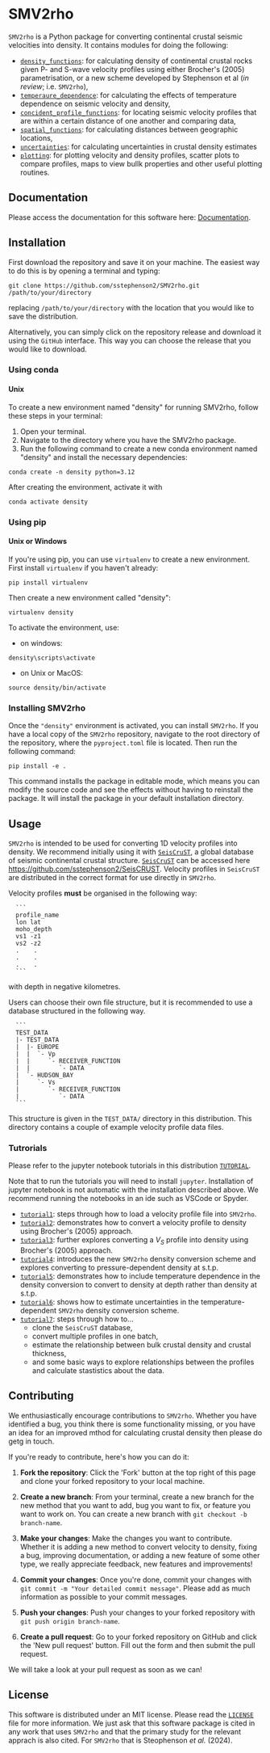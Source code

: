 # SMV2rho

 `SMV2rho` is a Python package for converting continental crustal seismic velocities into density.
 It contains modules for doing the following:

 * [`density_functions`](src/SMV2rho/density_functions.py): for calculating density of continental crustal rocks given P- and S-wave velocity profiles using either Brocher's (2005) parametrisation, or a new scheme developed by Stephenson et al (_in review_; i.e. `SMV2rho`),
 * [`temperaure_dependence`](src/SMV2rho/temperature_dependence.py): for calculating the effects of temperature dependence on seismic velocity and density,
 * [`concident_profile_functions`](src/SMV2rho/coincident_profile_functions.py): for locating seismic velocity profiles that are within a certain distance of one another and comparing data,
 * [`spatial_functions`](src/SMV2rho/spatial_functions.py): for calculating distances between geographic locations,
 * [`uncertainties`](src/SMV2rho/uncertainties.py): for calculating uncertainties in crustal density estimates
 * [`plotting`](src/SMV2rho/plotting.py): for plotting velocity and density profiles, scatter plots to compare profiles, maps to view bullk properties and other useful plotting routines.


## Documentation

 Please access the documentation for this software here: [Documentation](https://smv2rho.readthedocs.io/en/latest/).


## Installation

First download the repository and save it on your machine.  The easiest way to do this is by opening a terminal and typing:

```
git clone https://github.com/sstephenson2/SMV2rho.git /path/to/your/directory
```

replacing `/path/to/your/directory` with the location that you would like to save the distribution.

Alternatively, you can simply click on the repository release and download it using the `GitHub` interface.  This way you can choose the release that you would like to download.

### Using conda

#### Unix

To create a new environment named "density" for running SMV2rho, follow these steps in your terminal:

1. Open your terminal.
2. Navigate to the directory where you have the SMV2rho package.
3. Run the following command to create a new conda environment named "density" and install the necessary dependencies:

```
conda create -n density python=3.12
```

After creating the environment, activate it with

```
conda activate density
```

### Using pip

#### Unix or Windows

If you're using pip, you can use `virtualenv` to create a new environment.  First install `virtualenv` if you haven't already:

```
pip install virtualenv
```

Then create a new environment called "density":

```
virtualenv density
```

To activate the environment, use:

* on windows:

```
density\scripts\activate
```

* on Unix or MacOS:

```
source density/bin/activate
```

### Installing SMV2rho

Once the `"density"` environment is activated, you can install `SMV2rho`. If you have a local copy of the `SMV2rho` repository, navigate to the root directory of the repository, where the `pyproject.toml` file is located. Then run the following command:

```
pip install -e .
```

This command installs the package in editable mode, which means you can modify the source code and see the effects without having to reinstall the package.  It will install the package in your default installation directory.

## Usage

`SMV2rho` is intended to be used for converting 1D velocity profiles into density.  We recommend
initially using it with [`SeisCruST`](https://github.com/sstephenson2/SeisCRUST), a global database of seismic continental crustal structure.  [`SeisCruST`](https://github.com/sstephenson2/SeisCRUST) can be accessed here https://github.com/sstephenson2/SeisCRUST.  Velocity profiles in `SeisCruST` are distributed in the correct format for use directly in `SMV2rho`.

Velocity profiles **must** be organised in the following way:

      ```
      profile_name
      lon lat
      moho_depth
      vs1 -z1
      vs2 -z2
      .    .
      .    .
      .    .
      ```

with depth in negative kilometres.

Users can choose their own file structure, but it is recommended to use a database structured in the following way.

      ```
      TEST_DATA
      |- TEST_DATA
      |  |- EUROPE
      |  |  `- Vp
      |  |     `- RECEIVER_FUNCTION
      |  |        `- DATA
      |  `- HUDSON_BAY
      |     `- Vs
      |        `- RECEIVER_FUNCTION
      |           `- DATA
      ```

This structure is given in the `TEST_DATA/` directory in this distribution.  This directory contains a couple of example velocity profile data files.

### Tutrorials

Please refer to the jupyter notebook tutorials in this distribution [`TUTORIAL`](TUTORIALS/).

Note that to run the tutorials you will need to install `jupyter`.  Installation of jupyter notebook is not automatic with the installation described above.  We recommend running the notebooks in an ide such as VSCode or Spyder.

  - [`tutorial1`](TUTORIALS/tutorial_1.ipynb): steps through how to load a velocity profile file into `SMV2rho`.
  - [`tutorial2`](TUTORIALS/tutorial_2.ipynb): demonstrates how to convert a velocity profile
  to density using Brocher's (2005) approach.
  - [`tutorial3`](TUTORIALS/tutorial_3.ipynb): further explores converting a $V_S$ profile into density using Brocher's (2005) approach.
  - [`tutorial4`](TUTORIALS/tutorial_4.ipynb): introduces the new `SMV2rho` density conversion scheme and explores converting to pressure-dependent density at s.t.p.
  - [`tutorial5`](TUTORIALS/tutorial_5.ipynb): demonstrates how to include temperature dependence in the density conversion to convert to density at depth rather than density at s.t.p.
  - [`tutorial6`](TUTORIALS/tutorial_6.ipynb): shows how to estimate uncertainties in the temperature-dependent `SMV2rho` density conversion scheme.
  - [`tutorial7`](TUTORIALS/tutorial_7.ipynb):  steps through how to...
    - clone the `SeisCruST` database,
    - convert multiple profiles in one batch,
    - estimate the relationship between bulk crustal density and crustal thickness,
    - and some basic ways to explore relationships between the profiles and calculate stastistics about the data.

## Contributing

We enthusiastically encourage contributions to `SMV2rho`.  Whether you have identified a bug, you think there is some functionality missing, or you have an idea for an improved mthod for calculating crustal density then please do getg in touch.

If you're ready to contribute, here's how you can do it:

1. **Fork the repository**: Click the 'Fork' button at the top right of this page and clone your forked repository to your local machine.

2. **Create a new branch**: From your terminal, create a new branch for the new method that you want to add, bug you want to fix, or feature you want to work on. You can create a new branch with `git checkout -b branch-name`.

3. **Make your changes**: Make the changes you want to contribute. Whether it is adding a new method to convert velocity to density, fixing a bug, improving documentation, or adding a new feature of some other type, we really appreciate feedback, new features and improvements!

4. **Commit your changes**: Once you're done, commit your changes with `git commit -m "Your detailed commit message"`.  Please add as much information as possible to your commit messages.

5. **Push your changes**: Push your changes to your forked repository with `git push origin branch-name`.

6. **Create a pull request**: Go to your forked repository on GitHub and click the 'New pull request' button. Fill out the form and then submit the pull request.

We will take a look at your pull request as soon as we can!

## License

This software is distributed under an MIT license.  Please read the [`LICENSE`](LICENSE) file for more information.  We just ask that this software package is cited in any work that uses `SMV2rho` and that the primary study for the relevant apprach is also cited.  For `SMV2rho` that is Steophenson _et al._ (2024).